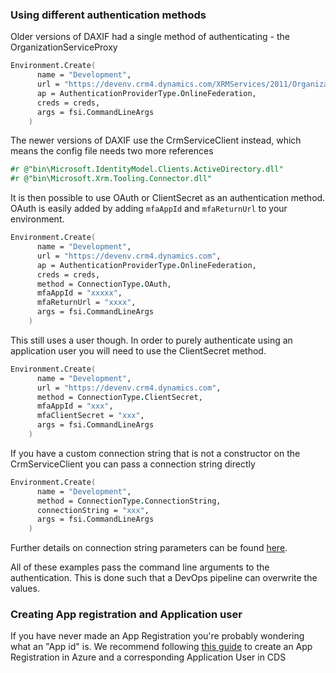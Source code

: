 ### Using different authentication methods
Older versions of DAXIF had a single method of authenticating - the OrganizationServiceProxy
```fsharp
Environment.Create(
      name = "Development",
      url = "https://devenv.crm4.dynamics.com/XRMServices/2011/Organization.svc",
      ap = AuthenticationProviderType.OnlineFederation,
      creds = creds,
      args = fsi.CommandLineArgs
    )
```

The newer versions of DAXIF use the CrmServiceClient instead, which means the config file needs two more references
```fsharp
#r @"bin\Microsoft.IdentityModel.Clients.ActiveDirectory.dll"
#r @"bin\Microsoft.Xrm.Tooling.Connector.dll"
```

It is then possible to use OAuth or ClientSecret as an authentication method. OAuth is easily added by adding `mfaAppId` and `mfaReturnUrl` to your environment.

```fsharp
Environment.Create(
      name = "Development",
      url = "https://devenv.crm4.dynamics.com",
      ap = AuthenticationProviderType.OnlineFederation,
      creds = creds,
      method = ConnectionType.OAuth,
      mfaAppId = "xxxxx",
      mfaReturnUrl = "xxxx",
      args = fsi.CommandLineArgs
    )
```

This still uses a user though. In order to purely authenticate using an application user you will need to use the ClientSecret method.

```fsharp
Environment.Create(
      name = "Development",
      url = "https://devenv.crm4.dynamics.com",
      method = ConnectionType.ClientSecret,
      mfaAppId = "xxx",
      mfaClientSecret = "xxx",
      args = fsi.CommandLineArgs
    )
```

If you have a custom connection string that is not a constructor on the CrmServiceClient you can pass a connection string directly
```fsharp
Environment.Create(
      name = "Development",
      method = ConnectionType.ConnectionString,
      connectionString = "xxx",
      args = fsi.CommandLineArgs
    )
```

Further details on connection string parameters can be found [here](https://docs.microsoft.com/en-us/powerapps/developer/data-platform/xrm-tooling/use-connection-strings-xrm-tooling-connect).

All of these examples pass the command line arguments to the authentication. This is done such that a DevOps pipeline can overwrite the values. 

### Creating App registration and Application user
If you have never made an App Registration you're probably wondering what an "App id" is. We recommend following [this guide](https://www.powerobjects.com/blog/2018/05/18/authentication-dynamics-365-using-azure-apps/) to create an App Registration in Azure and a corresponding Application User in CDS